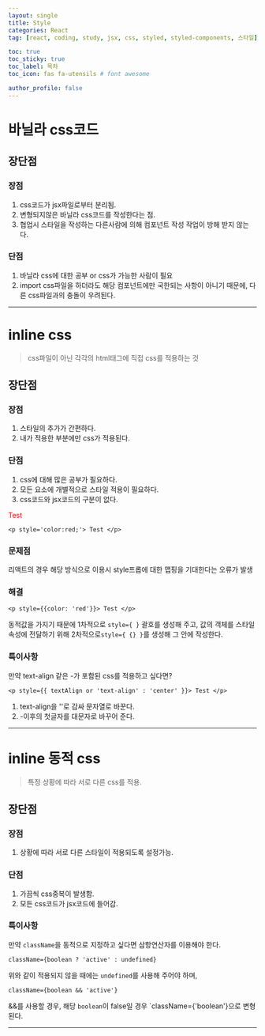 ```yaml
---
layout: single
title: Style
categories: React
tag: [react, coding, study, jsx, css, styled, styled-components, 스타일]

toc: true
toc_sticky: true
toc_label: 목차
toc_icon: fas fa-utensils # font awesome

author_profile: false
---
```


# 바닐라 css코드
## 장단점
### 장점
<ol>
  <li>css코드가 jsx파일로부터 분리됨.</li>
  <li>변형되지않은 바닐라 css코드를 작성한다는 점.</li>
  <li>협업시 스타일을 작성하는 다른사람에 의해 컴포넌트 작성 작업이 방해 받지 않는다.</li>
</ol>

### 단점
<ol>
  <li>바닐라 css에 대한 공부 or css가 가능한 사람이 필요</li>
  <li>import css파일을 하더라도 해당 컴포넌트에만 국한되는 사항이 아니기 때문에, 다른 css파일과의 충돌이 우려된다.</li>
</ol>

<hr />

# inline css
> css파일이 아닌 각각의 html태그에 직접 css를 적용하는 것

## 장단점

### 장점
<ol>
  <li>스타일의 추가가 간편하다.</li>
  <li>내가 적용한 부분에만 css가 적용된다.</li>
</ol>

### 단점
<ol>
  <li>css에 대해 많은 공부가 필요하다.</li>
  <li>모든 요소에 개별적으로 스타일 적용이 필요하다.</li>
  <li>css코드와 jsx코드의 구분이 없다.</li>
</ol>

<p style='color:red;'> Test </p>

```
<p style='color:red;'> Test </p>
```

### 문제점
리액트의 경우 해당 방식으로 이용시 style프롭에 대한 맵핑을 기대한다는 오류가 발생

### 해결
```
<p style={{color: 'red'}}> Test </p>
```
동적값을 가지기 때문에 1차적으로 `style={ }` 괄호를 생성해 주고, 값의 객체를 스타일 속성에 전달하기 위해 2차적으로`style={ {} }`를 생성해 그 안에 작성한다.

### 특이사항
만약 text-align 같은 -가 포함된 css를 적용하고 싶다면?
```
<p style={{ textAlign or 'text-align' : 'center' }}> Test </p>
```
<ol>
  <li>text-align을 ''로 감싸 문자열로 바꾼다.</li>
  <li>-이후의 첫글자를 대문자로 바꾸어 준다.</li>
</ol>

<hr />

# inline 동적 css
> 특정 상황에 따라 서로 다른 css를 적용.

## 장단점

### 장점

<ol>
  <li>상황에 따라 서로 다른 스타일이 적용되도록 설정가능.</li>
</ol>

### 단점

<ol>
  <li>가끔씩 css중복이 발생함.</li>
  <li>모든 css코드가 jsx코드에 들어감.</li>
</ol>

### 특이사항
만약 `className`을 동적으로 지정하고 싶다면 삼항연산자를 이용해야 한다.
```
className={boolean ? 'active' : undefined}
```
위와 같이 적용되지 않을 때에는 `undefined`를 사용해 주어야 하며,
```
className={boolean && 'active'}
```
&&를 사용할 경우, 해당 `boolean`이 false일 경우 `className={'boolean'}으로 변형된다.

<hr />